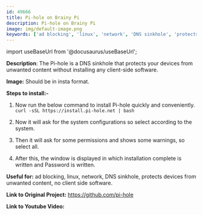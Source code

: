 ```yaml
---
id: 49666
title: Pi-hole on Brainy Pi
description: Pi-hole on Brainy Pi
image: img/default-image.png
keywords: ['ad blocking', 'linux', 'network', 'DNS sinkhole', 'protects devices from unwanted content', 'no client side software']
---
```



import useBaseUrl from '@docusaurus/useBaseUrl';




**Description**: The Pi-hole is a DNS sinkhole that protects your devices from unwanted content without installing any client-side software.  

**Image:** Should be in insta format.

**Steps to install:-**

1. Now run the below command to install Pi-hole quickly and conveniently.  
   `curl -sSL https://install.pi-hole.net | bash` 
 
2. Now it will ask for the system configurations so select according to the system.  

3. Then it will ask for some permissions and shows some warnings, so select all.

4. After this, the window is displayed in which installation complete is written and Password is written.

**Useful for:** ad blocking, linux, network, DNS sinkhole, protects devices from unwanted content, no client side software.

**Link to Original Project:** https://github.com/pi-hole

**Link to Youtube Video:** 